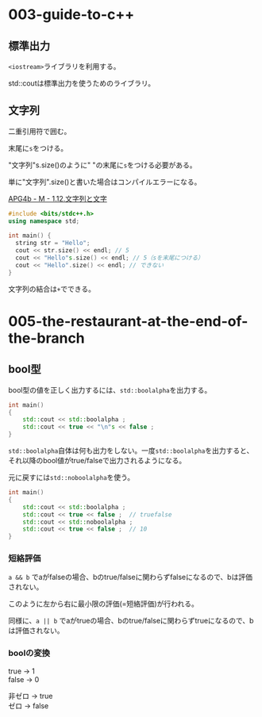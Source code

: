 # 003-guide-to-c++


## 標準出力

`<iostream>`ライブラリを利用する。

std::coutは標準出力を使うためのライブラリ。



## 文字列

二重引用符で囲む。

末尾に`s`をつける。

"文字列"s.size()のように" "の末尾に`s`をつける必要がある。

単に"文字列".size()と書いた場合はコンパイルエラーになる。

[APG4b - M - 1.12.文字列と文字](https://atcoder.jp/contests/apg4b/tasks/APG4b_m?lang=ja)
~~~cpp
#include <bits/stdc++.h>
using namespace std;
 
int main() {
  string str = "Hello";
  cout << str.size() << endl; // 5
  cout << "Hello"s.size() << endl; // 5（sを末尾につける）
  cout << "Hello".size() << endl; // できない
}
~~~


文字列の結合は`+`でできる。



# 005-the-restaurant-at-the-end-of-the-branch

## bool型
bool型の値を正しく出力するには、`std::boolalpha`を出力する。
~~~C++
int main()
{
    std::cout << std::boolalpha ;
    std::cout << true << "\n"s << false ;
}
~~~
`std::boolalpha`自体は何も出力をしない。一度`std::boolalpha`を出力すると、それ以降のbool値がtrue/falseで出力されるようになる。

元に戻すには`std::noboolalpha`を使う。
~~~C++
int main()
{
    std::cout << std::boolalpha ;
    std::cout << true << false ;  // truefalse
    std::cout << std::noboolalpha ;
    std::cout << true << false ;  // 10
}
~~~


### 短絡評価

`a && b` でaがfalseの場合、bのtrue/falseに関わらずfalseになるので、bは評価されない。

このように左から右に最小限の評価(=短絡評価)が行われる。

同様に、`a || b` でaがtrueの場合、bのtrue/falseに関わらずtrueになるので、bは評価されない。


### boolの変換

true → 1  
false → 0
  
非ゼロ → true  
ゼロ → false
